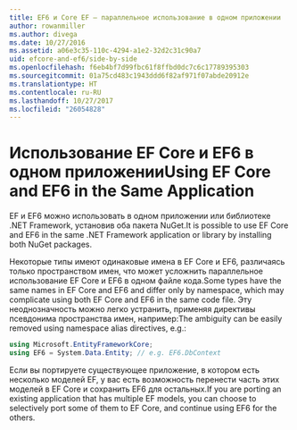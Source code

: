 ```yaml
---
title: EF6 и Core EF — параллельное использование в одном приложении
author: rowanmiller
ms.author: divega
ms.date: 10/27/2016
ms.assetid: a06e3c35-110c-4294-a1e2-32d2c31c90a7
uid: efcore-and-ef6/side-by-side
ms.openlocfilehash: f6eb4bf7d99fbc61f8ffbd0dc7c6c17789395303
ms.sourcegitcommit: 01a75cd483c1943ddd6f82af971f07abde20912e
ms.translationtype: HT
ms.contentlocale: ru-RU
ms.lasthandoff: 10/27/2017
ms.locfileid: "26054828"
---
```

# <a name="using-ef-core-and-ef6-in-the-same-application"></a><span data-ttu-id="1b182-102">Использование EF Core и EF6 в одном приложении</span><span class="sxs-lookup"><span data-stu-id="1b182-102">Using EF Core and EF6 in the Same Application</span></span>

<span data-ttu-id="1b182-103">EF и EF6 можно использовать в одном приложении или библиотеке .NET Framework, установив оба пакета NuGet.</span><span class="sxs-lookup"><span data-stu-id="1b182-103">It is possible to use EF Core and EF6 in the same .NET Framework application or library by installing both NuGet packages.</span></span> 

<span data-ttu-id="1b182-104">Некоторые типы имеют одинаковые имена в EF Core и EF6, различаясь только пространством имен, что может усложнить параллельное использование EF Core и EF6 в одном файле кода.</span><span class="sxs-lookup"><span data-stu-id="1b182-104">Some types have the same names in EF Core and EF6 and differ only by namespace, which may complicate using both EF Core and EF6 in the same code file.</span></span> <span data-ttu-id="1b182-105">Эту неоднозначность можно легко устранить, применяя директивы псевдонима пространства имен, например:</span><span class="sxs-lookup"><span data-stu-id="1b182-105">The ambiguity can be easily removed using namespace alias directives, e.g.:</span></span>

``` csharp
using Microsoft.EntityFrameworkCore;
using EF6 = System.Data.Entity; // e.g. EF6.DbContext
```

<span data-ttu-id="1b182-106">Если вы портируете существующее приложение, в котором есть несколько моделей EF, у вас есть возможность перенести часть этих моделей в EF Core и сохранить EF6 для остальных.</span><span class="sxs-lookup"><span data-stu-id="1b182-106">If you are porting an existing application that has multiple EF models, you can choose to selectively port some of them to EF Core, and continue using EF6 for the others.</span></span>
